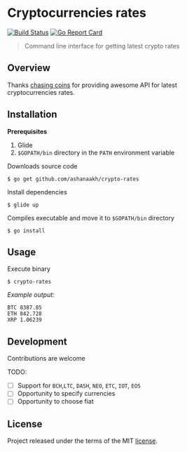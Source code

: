 [travis]: https://travis-ci.org/ashanaakh/crypto-rates
[goreport]: https://goreportcard.com/report/github.com/ashanaakh/crypto-rates
[license]: ./LICENSE

# Cryptocurrencies rates
[![Build Status](https://travis-ci.org/ashanaakh/crypto-rates.svg?branch=master)][travis]
[![Go Report Card](https://goreportcard.com/badge/github.com/ashanaakh/cryptio-api)][goreport]


> Command line interface for getting latest crypto rates

## Overview

Thanks [chasing coins](https://chasing-coins.com) for providing awesome API for latest cryptocurrencies rates.

## Installation

**Prerequisites**

1. Glide
2. `$GOPATH/bin` directory in the `PATH` environment variable

Downloads source code

```
$ go get github.com/ashanaakh/crypto-rates
```

Install dependencies

```
$ glide up
```

Compiles executable and move it to `$GOPATH/bin` directory

```
$ go install
```

## Usage

Execute binary

```
$ crypto-rates
```

*Example output:*

```
BTC 8387.85
ETH 842.728
XRP 1.06239
```

## Development

Contributions are welcome

TODO:
- [ ] Support for `BCH`,`LTC`, `DASH`, `NEO`, `ETC`, `IOT`, `EOS`
- [ ] Opportunity to specify currencies
- [ ] Opportunity to choose fiat

## License
Project released under the terms of the MIT [license][license].
